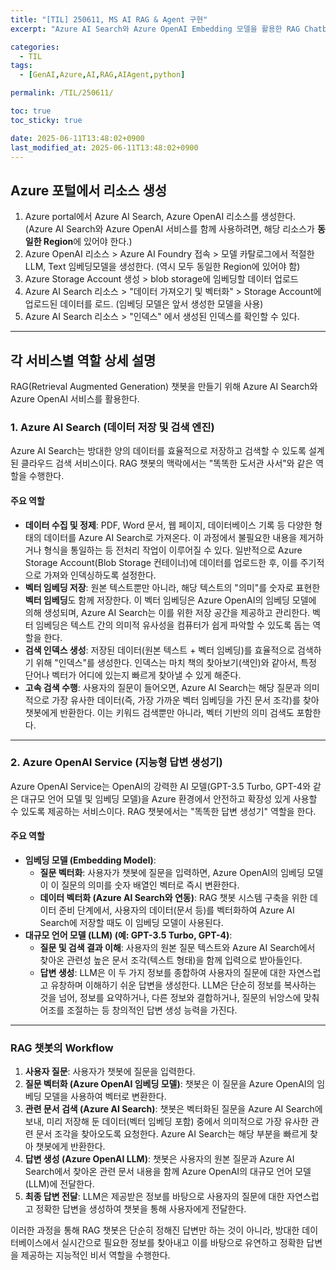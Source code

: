 ```yaml
---
title: "[TIL] 250611, MS AI RAG & Agent 구현"
excerpt: "Azure AI Search와 Azure OpenAI Embedding 모델을 활용한 RAG Chatbot"

categories:
  - TIL
tags:
  - [GenAI,Azure,AI,RAG,AIAgent,python]

permalink: /TIL/250611/

toc: true
toc_sticky: true

date: 2025-06-11T13:48:02+0900
last_modified_at: 2025-06-11T13:48:02+0900
---
```


## Azure 포털에서 리소스 생성
1. Azure portal에서 Azure AI Search, Azure OpenAI 리소스를 생성한다.
(Azure AI Search와 Azure OpenAI 서비스를 함께 사용하려면, 해당 리소스가 **동일한 Region**에 있어야 한다.)
2. Azure OpenAI 리소스 > Azure AI Foundry 접속 > 모델 카탈로그에서 적절한 LLM, Text 임베딩모델을 생성한다. (역시 모두 동일한 Region에 있어야 함)
3. Azure Storage Account 생성 > blob storage에 임베딩할 데이터 업로드 
4. Azure AI Search 리소스 > "데이터 가져오기 및 벡터화" > Storage Account에 업로드된 데이터를 로드. (임베딩 모델은 앞서 생성한 모델을 사용)
5. Azure AI Search 리소스 > "인덱스" 에서 생성된 인덱스를 확인할 수 있다.


---

## 각 서비스별 역할 상세 설명
RAG(Retrieval Augmented Generation) 챗봇을 만들기 위해 Azure AI Search와 Azure OpenAI 서비스를 활용한다.



### 1. Azure AI Search (데이터 저장 및 검색 엔진)

Azure AI Search는 방대한 양의 데이터를 효율적으로 저장하고 검색할 수 있도록 설계된 클라우드 검색 서비스이다. RAG 챗봇의 맥락에서는 "똑똑한 도서관 사서"와 같은 역할을 수행한다.

#### 주요 역할
* **데이터 수집 및 정제**: PDF, Word 문서, 웹 페이지, 데이터베이스 기록 등 다양한 형태의 데이터를 Azure AI Search로 가져온다. 이 과정에서 불필요한 내용을 제거하거나 형식을 통일하는 등 전처리 작업이 이루어질 수 있다. 일반적으로 Azure Storage Account(Blob Storage 컨테이너)에 데이터를 업로드한 후, 이를 주기적으로 가져와 인덱싱하도록 설정한다.
* **벡터 임베딩 저장**: 원본 텍스트뿐만 아니라, 해당 텍스트의 "의미"를 숫자로 표현한 **벡터 임베딩**도 함께 저장한다. 이 벡터 임베딩은 Azure OpenAI의 임베딩 모델에 의해 생성되며, Azure AI Search는 이를 위한 저장 공간을 제공하고 관리한다. 벡터 임베딩은 텍스트 간의 의미적 유사성을 컴퓨터가 쉽게 파악할 수 있도록 돕는 역할을 한다.
* **검색 인덱스 생성**: 저장된 데이터(원본 텍스트 + 벡터 임베딩)를 효율적으로 검색하기 위해 "인덱스"를 생성한다. 인덱스는 마치 책의 찾아보기(색인)와 같아서, 특정 단어나 벡터가 어디에 있는지 빠르게 찾아낼 수 있게 해준다.
* **고속 검색 수행**: 사용자의 질문이 들어오면, Azure AI Search는 해당 질문과 의미적으로 가장 유사한 데이터(즉, 가장 가까운 벡터 임베딩을 가진 문서 조각)를 찾아 챗봇에게 반환한다. 이는 키워드 검색뿐만 아니라, 벡터 기반의 의미 검색도 포함한다.

---
### 2. Azure OpenAI Service (지능형 답변 생성기)

Azure OpenAI Service는 OpenAI의 강력한 AI 모델(GPT-3.5 Turbo, GPT-4와 같은 대규모 언어 모델 및 임베딩 모델)을 Azure 환경에서 안전하고 확장성 있게 사용할 수 있도록 제공하는 서비스이다. RAG 챗봇에서는 "똑똑한 답변 생성기" 역할을 한다.

#### 주요 역할
* **임베딩 모델 (Embedding Model)**:
    * **질문 벡터화**: 사용자가 챗봇에 질문을 입력하면, Azure OpenAI의 임베딩 모델이 이 질문의 의미를 숫자 배열인 벡터로 즉시 변환한다.
    * **데이터 벡터화 (Azure AI Search와 연동)**: RAG 챗봇 시스템 구축을 위한 데이터 준비 단계에서, 사용자의 데이터(문서 등)를 벡터화하여 Azure AI Search에 저장할 때도 이 임베딩 모델이 사용된다.
* **대규모 언어 모델 (LLM) (예: GPT-3.5 Turbo, GPT-4)**:
    * **질문 및 검색 결과 이해**: 사용자의 원본 질문 텍스트와 Azure AI Search에서 찾아온 관련성 높은 문서 조각(텍스트 형태)을 함께 입력으로 받아들인다.
    * **답변 생성**: LLM은 이 두 가지 정보를 종합하여 사용자의 질문에 대한 자연스럽고 유창하며 이해하기 쉬운 답변을 생성한다. LLM은 단순히 정보를 복사하는 것을 넘어, 정보를 요약하거나, 다른 정보와 결합하거나, 질문의 뉘앙스에 맞춰 어조를 조절하는 등 창의적인 답변 생성 능력을 가진다.

---
### RAG 챗봇의 Workflow

1.  **사용자 질문**: 사용자가 챗봇에 질문을 입력한다.
2.  **질문 벡터화 (Azure OpenAI 임베딩 모델)**: 챗봇은 이 질문을 Azure OpenAI의 임베딩 모델을 사용하여 벡터로 변환한다.
3.  **관련 문서 검색 (Azure AI Search)**: 챗봇은 벡터화된 질문을 Azure AI Search에 보내, 미리 저장해 둔 데이터(벡터 임베딩 포함) 중에서 의미적으로 가장 유사한 관련 문서 조각을 찾아오도록 요청한다. Azure AI Search는 해당 부분을 빠르게 찾아 챗봇에게 반환한다.
4.  **답변 생성 (Azure OpenAI LLM)**: 챗봇은 사용자의 원본 질문과 Azure AI Search에서 찾아온 관련 문서 내용을 함께 Azure OpenAI의 대규모 언어 모델(LLM)에 전달한다.
5.  **최종 답변 전달**: LLM은 제공받은 정보를 바탕으로 사용자의 질문에 대한 자연스럽고 정확한 답변을 생성하여 챗봇을 통해 사용자에게 전달한다.

이러한 과정을 통해 RAG 챗봇은 단순히 정해진 답변만 하는 것이 아니라, 방대한 데이터베이스에서 실시간으로 필요한 정보를 찾아내고 이를 바탕으로 유연하고 정확한 답변을 제공하는 지능적인 비서 역할을 수행한다.


